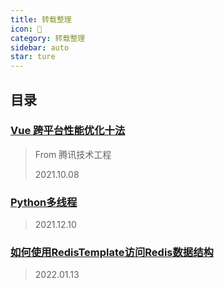 ```yaml
---
title: 转载整理
icon: 🔭
category: 转载整理
sidebar: auto
star: ture
---
```


## 目录

### [Vue 跨平台性能优化十法](Vue-improve10.md)

> From 腾讯技术工程
>
> 2021.10.08

### [Python多线程](pythonMultithreading.md)

> 2021.12.10

### [如何使用RedisTemplate访问Redis数据结构](redis-template.md)

> 2022.01.13

